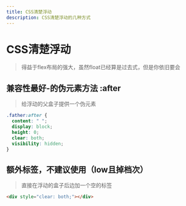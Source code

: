 ```yaml
---
title: CSS清楚浮动
description: CSS清楚浮动的几种方式
---
```


# CSS清楚浮动

> 得益于flex布局的强大，虽然float已经算是过去式，但是你依旧要会

## 兼容性最好-的伪元素方法 :after

> 给浮动的父盒子提供一个伪元素

```css
.father:after {
  content: " ";
  display: block;
  height: 0;
  clear: both;
  visibility: hidden;
}
```


## 额外标签，不建议使用（low且掉档次）

> 直接在浮动的盒子后边加一个空的标签

```html
<div style="clear: both;"></div>
```

